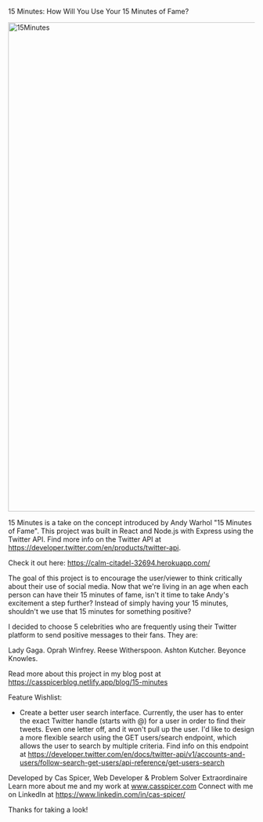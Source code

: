 
15 Minutes: How Will You Use Your 15 Minutes of Fame?

<img width="997" alt="15Minutes" src="https://user-images.githubusercontent.com/79177146/151684872-93a5b650-97c1-486f-9bc0-f8a082155538.png">

15 Minutes is a take on the concept introduced by Andy Warhol "15 Minutes of Fame". This project was built in React and Node.js with Express using the Twitter API.  Find more info on the Twitter API at https://developer.twitter.com/en/products/twitter-api.  

Check it out here: https://calm-citadel-32694.herokuapp.com/

The goal of this project is to encourage the user/viewer to think critically about their use of social media.  Now that we're living in an age when each person can have their 15 minutes of fame, isn't it time to take Andy's excitement a step further?  Instead of simply having your 15 minutes, shouldn't we use that 15 minutes for something positive?   

I decided to choose 5 celebrities who are frequently using their Twitter platform to send positive messages to their fans.  They are:

Lady Gaga.
Oprah Winfrey.
Reese Witherspoon.
Ashton Kutcher.
Beyonce Knowles. 

Read more about this project in my blog post at https://casspicerblog.netlify.app/blog/15-minutes

Feature Wishlist:
- Create a better user search interface. Currently, the user has to enter the exact Twitter handle (starts with @) for a user in order to find their tweets.  Even one letter off, and it won't pull up the user.  I'd like to design a more flexible search using the GET users/search endpoint, which allows the user to search by multiple criteria.  Find info on this endpoint at https://developer.twitter.com/en/docs/twitter-api/v1/accounts-and-users/follow-search-get-users/api-reference/get-users-search

Developed by Cas Spicer, Web Developer & Problem Solver Extraordinaire 
Learn more about me and my work at www.casspicer.com
Connect with me on LinkedIn at https://www.linkedin.com/in/cas-spicer/

Thanks for taking a look!
